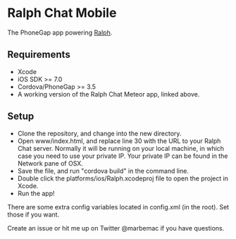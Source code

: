 # Ralph Chat Mobile


The PhoneGap app powering [Ralph](https://github.com/marbemac/ralph/commits?author=marbemac).


## Requirements

- Xcode
- iOS SDK >= 7.0
- Cordova/PhoneGap >= 3.5
- A working version of the Ralph Chat Meteor app, linked above.


## Setup

- Clone the repository, and change into the new directory.
- Open www/index.html, and replace line 30 with the URL to your Ralph Chat server. Normally it will be running on your local machine, in which case you need to use your private IP. Your private IP can be found in the Network pane of OSX.
- Save the file, and run "cordova build" in the command line.
- Double click the platforms/ios/Ralph.xcodeproj file to open the project in Xcode.
- Run the app!


There are some extra config variables located in config.xml (in the root). Set those if you want. 

Create an issue or hit me up on Twitter @marbemac if you have questions.
